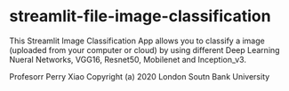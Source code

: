 # streamlit-file-image-classification

This Streamlit Image Classification App allows you to classify a image (uploaded from your computer or cloud) by using different Deep Learning Nueral Networks, VGG16, Resnet50, Mobilenet and Inception_v3.

Profesorr Perry Xiao
Copyright (a) 2020 London Soutn Bank University
